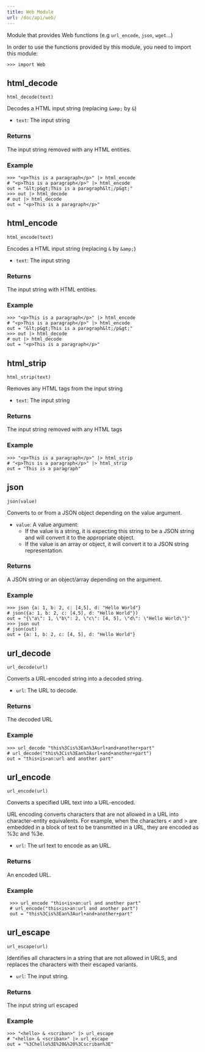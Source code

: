 ```yaml
---
title: Web Module
url: /doc/api/web/
---
```


Module that provides Web functions (e.g `url_encode`, `json`, `wget`...)

In order to use the functions provided by this module, you need to import this module:

```kalk
>>> import Web
```

## html_decode

`html_decode(text)`

Decodes a HTML input string (replacing `&amp;` by `&`)

- `text`: The input string

### Returns

The input string removed with any HTML entities.

### Example

```kalk
>>> "<p>This is a paragraph</p>" |> html_encode
# "<p>This is a paragraph</p>" |> html_encode
out = "&lt;p&gt;This is a paragraph&lt;/p&gt;"
>>> out |> html_decode
# out |> html_decode
out = "<p>This is a paragraph</p>"
```


## html_encode

`html_encode(text)`

Encodes a HTML input string (replacing `&` by `&amp;`)

- `text`: The input string

### Returns

The input string with HTML entities.

### Example

```kalk
>>> "<p>This is a paragraph</p>" |> html_encode
# "<p>This is a paragraph</p>" |> html_encode
out = "&lt;p&gt;This is a paragraph&lt;/p&gt;"
>>> out |> html_decode
# out |> html_decode
out = "<p>This is a paragraph</p>"
```


## html_strip

`html_strip(text)`

Removes any HTML tags from the input string

- `text`: The input string

### Returns

The input string removed with any HTML tags

### Example

```kalk
>>> "<p>This is a paragraph</p>" |> html_strip
# "<p>This is a paragraph</p>" |> html_strip
out = "This is a paragraph"
```


## json

`json(value)`

Converts to or from a JSON object depending on the value argument.

- `value`: A value argument:
    - If the value is a string, it is expecting this string to be a JSON string and will convert it to the appropriate object.
    - If the value is an array or object, it will convert it to a JSON string representation.

### Returns

A JSON string or an object/array depending on the argument.

### Example

```kalk
>>> json {a: 1, b: 2, c: [4,5], d: "Hello World"}
# json({a: 1, b: 2, c: [4,5], d: "Hello World"})
out = "{\"a\": 1, \"b\": 2, \"c\": [4, 5], \"d\": \"Hello World\"}"
>>> json out
# json(out)
out = {a: 1, b: 2, c: [4, 5], d: "Hello World"}
```


## url_decode

`url_decode(url)`

Converts a URL-encoded string into a decoded string.

- `url`: The URL to decode.

### Returns

The decoded URL

### Example

```kalk
>>> url_decode "this%3Cis%3Ean%3Aurl+and+another+part"
# url_decode("this%3Cis%3Ean%3Aurl+and+another+part")
out = "this<is>an:url and another part"
```


## url_encode

`url_encode(url)`

Converts a specified URL text into a URL-encoded.

 URL encoding converts characters that are not allowed in a URL into character-entity equivalents.
 For example, when the characters < and > are embedded in a block of text to be transmitted in a URL, they are encoded as %3c and %3e.

- `url`: The url text to encode as an URL.

### Returns

An encoded URL.

### Example

```kalk
 >>> url_encode "this<is>an:url and another part"
 # url_encode("this<is>an:url and another part")
 out = "this%3Cis%3Ean%3Aurl+and+another+part"
 ```


## url_escape

`url_escape(url)`

Identifies all characters in a string that are not allowed in URLS, and replaces the characters with their escaped variants.

- `url`: The input string.

### Returns

The input string url escaped

### Example

```kalk
>>> "<hello> & <scriban>" |> url_escape
# "<hello> & <scriban>" |> url_escape
out = "%3Chello%3E%20&%20%3Cscriban%3E"
```

